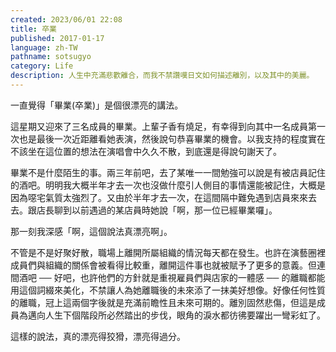 ```yaml
---
created: 2023/06/01 22:08
title: 卒業
published: 2017-01-17
language: zh-TW
pathname: sotsugyo
category: Life
description: 人生中充滿悲歡離合，而我不禁讚嘆日文如何描述離別，以及其中的美麗。
---
```


一直覺得「畢業(卒業)」是個很漂亮的講法。

這星期又迎來了三名成員的畢業。上輩子香有燒足，有幸得到向其中一名成員第一次也是最後一次近距離看她表演，然後說句恭喜畢業的機會。以我支持的程度實在不該坐在這位置的想法在演唱會中久久不散，到底還是得說句謝天了。

畢業不是什麼陌生的事。兩三年前吧，去了某唯一一間勉強可以說是有被店員記住的酒吧。明明我大概半年才去一次也沒做什麼引人側目的事情還能被記住，大概是因為噁宅氣質太強烈了。又由於半年才去一次，在這間隔中難免遇到店員來來去去。跟店長聊到以前遇過的某店員時她說「啊，那一位已經畢業囉」。

那一刻我深感「啊，這個說法真漂亮啊」。

不管是不是好聚好散，職場上離開所屬組織的情況每天都在發生。也許在演藝圈裡成員們與組織的關係會被看得比較重，離開這件事也就被賦予了更多的意義。但連間酒吧 ── 好吧，也許他們的方針就是重視雇員們與店家的一體感 ── 的離職都能用這個詞綴來美化，不禁讓人為她離職後的未來添了一抹美好想像。好像任何性質的離職，冠上這兩個字後就是充滿前瞻性且未來可期的。離別固然悲傷，但這是成員為邁向人生下個階段所必然踏出的步伐，眼角的淚水都彷彿要躍出一彎彩虹了。

這樣的說法，真的漂亮得狡猾，漂亮得過分。
